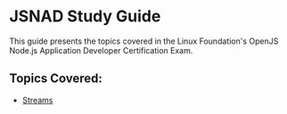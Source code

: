 # JSNAD Study Guide

This guide presents the topics covered in the Linux Foundation's OpenJS Node.js Application Developer Certification Exam.

## Topics Covered:

- [Streams](./content/01-Streams/index.html)
